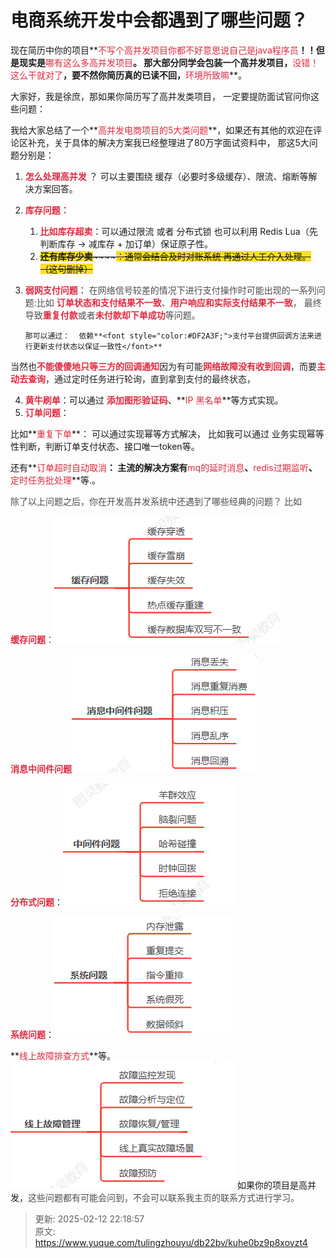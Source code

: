# 电商系统开发中会都遇到了哪些问题？

现在简历中你的项目**<font style="color:#DF2A3F;">不写个高并发项目你都不好意思说自己是java程序员</font>**！！但是现实是**<font style="color:#DF2A3F;">哪有这么多高并发项目</font>**。 那大部分同学会包装一个高并发项目，**<font style="color:#DF2A3F;">没错！这么干就对了</font>**，要不然你简历真的已读不回，**<font style="color:#DF2A3F;">环境所致嘛</font>**。



 大家好，我是徐庶，那如果你简历写了高并发类项目， 一定要提防面试官问你这些问题：

  我给大家总结了一个**<font style="color:#DF2A3F;">高并发电商项目的5大类问题</font>**，如果还有其他的欢迎在评论区补充，关于具体的解决方案我已经整理进了80万字面试资料中，  那这5大问题分别是：



1. **<font style="color:#DF2A3F;">怎么处理高并发</font>** ？ 可以主要围绕 缓存（必要时多级缓存）、限流、熔断等解决方案回答。
2. **<font style="color:#DF2A3F;">库存问题： </font>**
    1. **<font style="color:#DF2A3F;">比如库存超卖</font>**：可以通过限流 或者 分布式锁  也可以利用 Redis Lua（先判断库存 -> 减库存 + 加订单）保证原子性。
    2. ~~**<font style="background-color:#FBDE28;">还有库存少卖</font>**~~~~<font style="background-color:#FBDE28;">：通常会结合及时对账系统 再通过人工介入处理。 （这句删掉）</font>~~
3. **<font style="color:#DF2A3F;">弱网支付问题</font>**：<font style="color:rgb(77, 77, 77);">  在网络信号较差的情况下进行支付操作时可能出现的一系列问题:比如   </font>**<font style="color:#DF2A3F;">订单状态和支付结果不一致</font>**<font style="color:rgb(77, 77, 77);">、</font>**<font style="color:#DF2A3F;">用户响应和实际支付结果不一致</font>**<font style="color:rgb(77, 77, 77);">， 最终导致</font>**<font style="color:#DF2A3F;">重复付款</font>**<font style="color:rgb(77, 77, 77);">或者</font>**<font style="color:#DF2A3F;">未付款却下单成功</font>**<font style="color:rgb(77, 77, 77);">等问题。</font>

       那可以通过：  依赖**<font style="color:#DF2A3F;">支付平台提供回调方法来进行更新支付状态以保证一致性</font>**

<font style="color:rgb(34, 34, 34);">当然也</font>**<font style="color:#DF2A3F;">不能傻傻地只等三方的回调通知</font>**<font style="color:rgb(34, 34, 34);">因为有可能</font>**<font style="color:#DF2A3F;">网络故障没有收到回调</font>**<font style="color:rgb(34, 34, 34);">，而要</font>**<font style="color:#DF2A3F;">主动去查询</font>**<font style="color:rgb(34, 34, 34);">，通过定时任务进行轮询，直到拿到支付的最终状态，</font>

4. **<font style="color:#DF2A3F;">黄牛刷单</font>**：可以通过 **<font style="color:#DF2A3F;">添加图形验证码</font>**、**<font style="color:#DF2A3F;">IP 黑名单</font>**等方式实现。
5. **<font style="color:#DF2A3F;">订单问题</font>**：

 比如**<font style="color:#DF2A3F;">重复下单</font>**： 可以通过实现幂等方式解决， 比如我可以通过 业务实现幂等性判断，判断订单支付状态、接口唯一token等。

还有**<font style="color:#DF2A3F;">订单超时自动取消</font>**： 主流的解决方案有**<font style="color:#DF2A3F;">mq的延时消息</font>**、**<font style="color:#DF2A3F;">redis过期监听</font>**、**<font style="color:#DF2A3F;">定时任务批处理</font>**等.。



  


 <font style="color:rgb(77, 77, 77);">除了以上问题之后，你在开发高并发系统中还遇到了哪些经典的问题？  比如</font>

**<font style="color:#DF2A3F;">缓存问题</font>**<font style="color:rgb(77, 77, 77);">：</font>![1717057899471-cce52ea0-55d8-4941-b696-c7f00838864e.png](./img/v4dXEw-SprSUe-WN/1717057899471-cce52ea0-55d8-4941-b696-c7f00838864e-717177.png)

**<font style="color:#DF2A3F;">消息中间件问题</font>**![1717057921647-15935e75-1e9f-4349-b9bb-ef6803d8b4d3.png](./img/v4dXEw-SprSUe-WN/1717057921647-15935e75-1e9f-4349-b9bb-ef6803d8b4d3-142669.png)

**<font style="color:#DF2A3F;">分布式问题</font>**：![1717057929324-c072bbdd-c449-4a0a-a449-bd8f8229ce8f.png](./img/v4dXEw-SprSUe-WN/1717057929324-c072bbdd-c449-4a0a-a449-bd8f8229ce8f-617643.png)

**<font style="color:#DF2A3F;">系统问题</font>**：![1717057934957-fa667f38-9a12-4832-b671-3bf7ab7f15bc.png](./img/v4dXEw-SprSUe-WN/1717057934957-fa667f38-9a12-4832-b671-3bf7ab7f15bc-786262.png)

**<font style="color:#DF2A3F;">线上故障排查方式</font>**等。![1717057943544-012a19d4-7b79-4039-984d-0d4e8bc0561f.png](./img/v4dXEw-SprSUe-WN/1717057943544-012a19d4-7b79-4039-984d-0d4e8bc0561f-042052.png)   如果你的项目是高并发，<font style="color:rgb(77, 77, 77);">这些问题都有可能会问到，不会可以联系我主页的联系方式进行学习。</font>



> 更新: 2025-02-12 22:18:57  
> 原文: <https://www.yuque.com/tulingzhouyu/db22bv/kuhe0bz9p8xovzt4>